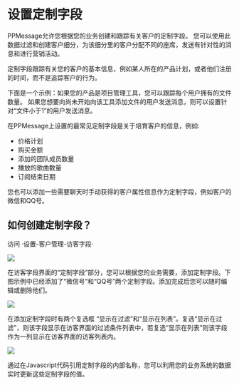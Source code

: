 # 设置定制字段

PPMessage允许您根据您的业务创建和跟踪有关客户的定制字段。 您可以使用此数据过滤和创建客户细分，为该细分里的客户分配不同的座席，发送有针对性的消息和进行营销活动。

定制字段跟踪有关您的客户的基本信息，例如某人所在的产品计划，或者他们注册的时间，而不是追踪客户的行为。

下面是一个示例：如果您的产品是项目管理工具，您可以跟踪每个用户拥有的文件数量。 如果您想要向尚未开始向该工具添加文件的用户发送消息，则可以设置针对“文件小于1”的用户发送消息。

在PPMessage上设置的最常见定制字段是关于培育客户的信息，例如:

- 价格计划
- 购买金额
- 添加的团队成员数量
- 播放的歌曲数量
- 订阅结束日期

您也可以添加一些需要聊天时手动获得的客户属性信息作为定制字段，例如客户的微信和QQ号。

## 如何创建定制字段？

访问 ·设置-客户管理-访客字段·

![](https://upload-images.jianshu.io/upload_images/12406336-a1e2344e3fce2b32.png?imageMogr2/auto-orient/strip%7CimageView2/2/w/1240)

在访客字段界面的“定制字段”部分，您可以根据您的业务需要，添加定制字段。下图示例中已经添加了“微信号”和“QQ号”两个定制字段。添加完成后您可以随时编辑或删除他们。

![](https://upload-images.jianshu.io/upload_images/12406336-bfdd669df3dfc436.png?imageMogr2/auto-orient/strip%7CimageView2/2/w/1240)

在添加定制字段时有两个复选框 “显示在过滤”和“显示在列表”。复选“显示在过滤”，则该字段显示在访客界面的过滤条件列表中，若复选“显示在列表”则该字段作为一列显示在访客界面的访客列表内。

![](https://upload-images.jianshu.io/upload_images/12406336-11cd19141ab72cba.png?imageMogr2/auto-orient/strip%7CimageView2/2/w/1240)

通过在Javascript代码引用定制字段的内部名称，您可以利用您的业务系统的数据实时更新这些定制字段的值。

